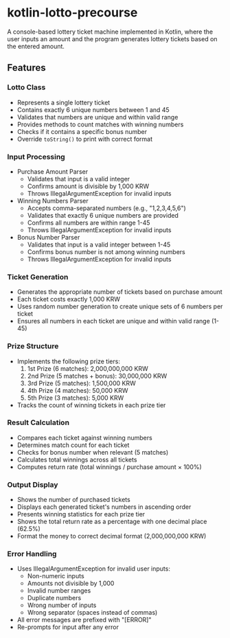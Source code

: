 # kotlin-lotto-precourse

A console-based lottery ticket machine implemented in Kotlin, where the user inputs an amount and the program generates
lottery tickets based on the entered amount.

## Features

### Lotto Class

- Represents a single lottery ticket
- Contains exactly 6 unique numbers between 1 and 45
- Validates that numbers are unique and within valid range
- Provides methods to count matches with winning numbers
- Checks if it contains a specific bonus number
- Override `toString()` to print with correct format

### Input Processing

- Purchase Amount Parser
    - Validates that input is a valid integer
    - Confirms amount is divisible by 1,000 KRW
    - Throws IllegalArgumentException for invalid inputs
- Winning Numbers Parser
    - Accepts comma-separated numbers (e.g., "1,2,3,4,5,6")
    - Validates that exactly 6 unique numbers are provided
    - Confirms all numbers are within range 1-45
    - Throws IllegalArgumentException for invalid inputs
- Bonus Number Parser
    - Validates that input is a valid integer between 1-45
    - Confirms bonus number is not among winning numbers
    - Throws IllegalArgumentException for invalid inputs

### Ticket Generation

- Generates the appropriate number of tickets based on purchase amount
- Each ticket costs exactly 1,000 KRW
- Uses random number generation to create unique sets of 6 numbers per ticket
- Ensures all numbers in each ticket are unique and within valid range (1-45)

### Prize Structure

- Implements the following prize tiers:
    1. 1st Prize (6 matches): 2,000,000,000 KRW
    2. 2nd Prize (5 matches + bonus): 30,000,000 KRW
    3. 3rd Prize (5 matches): 1,500,000 KRW
    4. 4th Prize (4 matches): 50,000 KRW
    5. 5th Prize (3 matches): 5,000 KRW
- Tracks the count of winning tickets in each prize tier

### Result Calculation

- Compares each ticket against winning numbers
- Determines match count for each ticket
- Checks for bonus number when relevant (5 matches)
- Calculates total winnings across all tickets
- Computes return rate (total winnings / purchase amount × 100%)

### Output Display

- Shows the number of purchased tickets
- Displays each generated ticket's numbers in ascending order
- Presents winning statistics for each prize tier
- Shows the total return rate as a percentage with one decimal place (62.5%)
- Format the money to correct decimal format (2,000,000,000 KRW)

### Error Handling

- Uses IllegalArgumentException for invalid user inputs:
    - Non-numeric inputs
    - Amounts not divisible by 1,000
    - Invalid number ranges
    - Duplicate numbers
    - Wrong number of inputs
    - Wrong separator (spaces instead of commas)
- All error messages are prefixed with "[ERROR]"
- Re-prompts for input after any error
